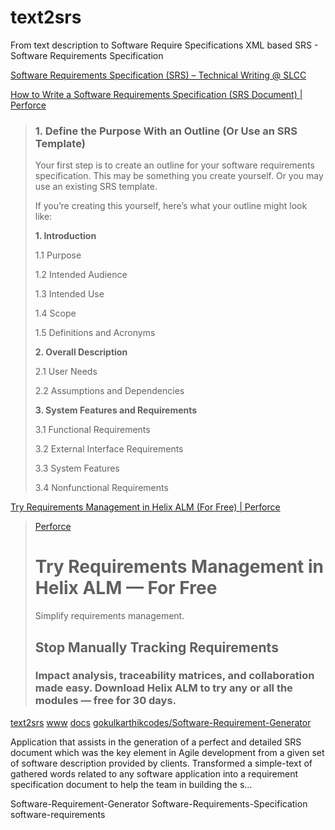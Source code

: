 

# text2srs
From text description to Software Require Specifications
XML based SRS - Software Requirements Specification

[Software Requirements Specification (SRS) – Technical Writing @ SLCC](https://slcc.pressbooks.pub/technicalwritingatslcc/chapter/software-requirements-specification-srs/)


[How to Write a Software Requirements Specification (SRS Document) | Perforce](https://www.perforce.com/blog/alm/how-write-software-requirements-specification-srs-document)

> ### 1\. Define the Purpose With an Outline (Or Use an SRS Template)
>
> Your first step is to create an outline for your software requirements specification. This may be something you create yourself. Or you may use an existing SRS template.
>
> If you’re creating this yourself, here’s what your outline might look like:
>
> **1\. Introduction**
>
>  1.1 Purpose
>
>  1.2 Intended Audience
>
>  1.3 Intended Use
>
>  1.4 Scope
>
>  1.5 Definitions and Acronyms
>
> **2\. Overall Description**
>
>  2.1 User Needs
>
>  2.2 Assumptions and Dependencies
>
> **3\. System Features and Requirements**
>
>  3.1 Functional Requirements
>
>  3.2 External Interface Requirements
>
>  3.3 System Features
>
>  3.4 Nonfunctional Requirements
>


[Try Requirements Management in Helix ALM (For Free) | Perforce](https://www.perforce.com/products/helix-requirements-management/free-trial)

> [](https://www.perforce.com/)
>
> [Perforce](https://www.perforce.com/)
>
> # Try Requirements Management in Helix ALM — For Free
>
> Simplify requirements management.
>
> ## Stop Manually Tracking Requirements
>
> ### Impact analysis, traceability matrices, and collaboration made easy. Download Helix ALM to try any or all the modules — free for 30 days.


[text2srs](http://www.text2software.com/text2srs/)
[www](http://www.text2software.com/)
[docs](http://docs.dialogware.com/)
[gokulkarthikcodes/Software-Requirement-Generator](https://github.com/gokulkarthikcodes/Software-Requirement-Generator)

Application that assists in the generation of a perfect and detailed SRS document which was the key element in Agile development from a given set of software description provided by clients. Transformed a simple-text of gathered words related to any software application into a requirement specification document to help the team in building the s… 

Software-Requirement-Generator
Software-Requirements-Specification
software-requirements


